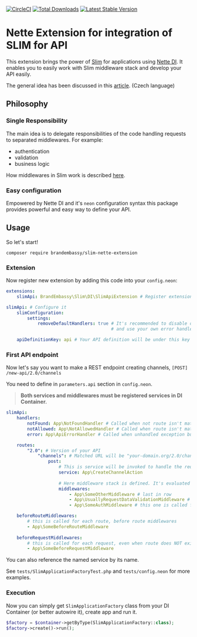 [![CircleCI](https://circleci.com/gh/BrandEmbassy/slim-nette-extension.svg?style=svg)](https://circleci.com/gh/BrandEmbassy/slim-nette-extension)
[![Total Downloads](https://poser.pugx.org/BrandEmbassy/slim-nette-extension/downloads)](https://packagist.org/packages/brandembassy/slim-nette-extension)
[![Latest Stable Version](https://poser.pugx.org/BrandEmbassy/slim-nette-extension/v/stable)](https://github.com/BrandEmbassy/slim-nette-extension/releases)

# Nette Extension for integration of SLIM for API

This extension brings the power of [Slim](https://www.slimframework.com/) for applications using [Nette DI](https://github.com/nette/di). It enables you to easily work with Slim middleware stack and develop your API easily.

The general idea has been discussed in this [article](https://petrhejna.org/blog/api-chain-of-responsibility-approach). (Czech language) 

## Philosophy

### Single Responsibility
The main idea is to delegate responsibilities of the code handling requests to separated middlewares. For example:
* authentication
* validation
* business logic

How middlewares in Slim work is described [here](https://www.slimframework.com/docs/v3/concepts/middleware.html).

### Easy configuration
Empowered by Nette DI and it's `neon` configuration syntax this package provides powerful and easy way to define your API.

## Usage
So let's start!
```
composer require brandembassy/slim-nette-extension
```

### Extension
Now register new extension by adding this code into your `config.neon`:
```yaml
extensions:
    slimApi: BrandEmbassy\Slim\DI\SlimApiExtension # Register extension

slimApi: # Configure it
    slimConfiguration:
        settings:
            removeDefaultHandlers: true # It's recommended to disable original error handling 
                                        # and use your own error handlers suited for needs of your app. 

    apiDefinitionKey: api # Your API definition will be under this key in "parameters" section. 
```


### First API endpoint
Now let's say you want to make a REST endpoint creating channels, `[POST] /new-api/2.0/channels`

You need to define in `parameters.api` section in `config.neon`.

> **Both services and middlewares must be registered services in DI Container.**

```yaml
slimApi:
    handlers:
        notFound: App\NotFoundHandler # Called when not route isn't matched by URL
        notAllowed: App\NotAllowedHandler # Called when route isn't matched by method
        error: App\ApiErrorHandler # Called when unhandled exception bubbles out

    routes:
        "2.0": # Version of your API
            "channels": # Matched URL will be "your-domain.org/2.0/channels"
                post:
                    # This is service will be invoked to handle the request
                    service: App\CreateChannelAction
                    
                    # Here middleware stack is defined. It's evaluated from bottom to top. 
                    middlewares:
                        - App\SomeOtherMiddleware # last in row
                        - App\UsuallyRequestDataValidationMiddleware # second in row
                        - App\SomeAuthMiddleware # this one is called first 

    beforeRouteMiddlewares:
        # this is called for each route, before route middlewares
        - App\SomeBeforeRouteMiddleware 
        
    beforeRequestMiddlewares:
        # this is called for each request, even when route does NOT exist (404 requests)
        - App\SomeBeforeRequestMiddleware
```

You can also reference the named service by its name.

See `tests/SlimApplicationFactoryTest.php` and `tests/config.neon` for more examples.

### Execution
Now you can simply get `SlimApplicationFactory` class from your DI Container (or better autowire it), create app and run it.

```php
$factory = $container->getByType(SlimApplicationFactory::class);
$factory->create()->run();
```
